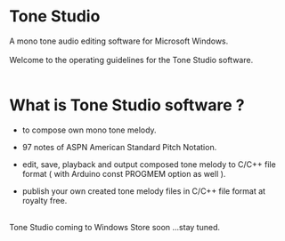 # Tone Studio
A mono tone audio editing software for Microsoft Windows.
<br><br/>
Welcome to the operating guidelines for the Tone Studio software.
<br><br/>

# What is Tone Studio software ?
- to compose own mono tone melody.

- 97 notes of ASPN American Standard Pitch Notation.

- edit, save, playback and output composed tone melody to C/C++ file format ( with Arduino const PROGMEM option as well ).

- publish your own created tone melody files in C/C++ file format at royalty free.
<br><br/>

Tone Studio coming to Windows Store soon ...stay tuned.
<br><br/>
